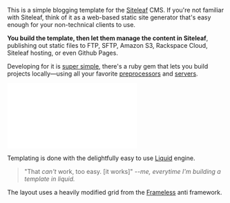 This is a simple blogging template for the  [Siteleaf](http://siteleaf.com) CMS. If you're not familiar with Siteleaf, think of it as a web-based static site generator that's easy enough for your non-technical clients to use.

**You build the template, then let them manage the content in Siteleaf**, publishing out static files to FTP, SFTP, Amazon S3, Rackspace Cloud, Siteleaf hosting, or even Github Pages.

Developing for it is [super simple](http://vimeo.com/70121781), there's a ruby gem that lets you build projects locally—using all your favorite [preprocessors](http://sass-lang.com) and [servers](http://pow.cx).

![related-articles.html](frameleafs.siteleaf.com/assets/related-articles.html)

Templating is done with the delightfully easy to use  [Liquid](https://github.com/Shopify/liquid/wiki/Liquid-for-Designers) engine.

> "That _can't_ work, too easy. [it works]"
> <cite>--me, everytime I'm building a template in liquid.</cite>

The layout uses a heavily modified grid from the [Frameless](http://framelessgrid.com) anti framework.
